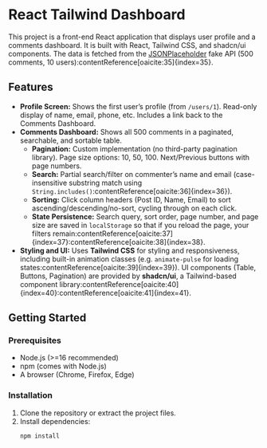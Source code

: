 # React Tailwind Dashboard

This project is a front-end React application that displays user profile and a comments dashboard. It is built with React, Tailwind CSS, and shadcn/ui components. The data is fetched from the [JSONPlaceholder](https://jsonplaceholder.typicode.com/) fake API (500 comments, 10 users):contentReference[oaicite:35]{index=35}.

## Features

- **Profile Screen:** Shows the first user’s profile (from `/users/1`). Read-only display of name, email, phone, etc. Includes a link back to the Comments Dashboard.
- **Comments Dashboard:** Shows all 500 comments in a paginated, searchable, and sortable table.
  - **Pagination:** Custom implementation (no third-party pagination library). Page size options: 10, 50, 100. Next/Previous buttons with page numbers.
  - **Search:** Partial search/filter on commenter’s name and email (case-insensitive substring match using `String.includes()`:contentReference[oaicite:36]{index=36}).
  - **Sorting:** Click column headers (Post ID, Name, Email) to sort ascending/descending/no-sort, cycling through on each click.
  - **State Persistence:** Search query, sort order, page number, and page size are saved in `localStorage` so that if you reload the page, your filters remain:contentReference[oaicite:37]{index=37}:contentReference[oaicite:38]{index=38}.
- **Styling and UI:** Uses **Tailwind CSS** for styling and responsiveness, including built-in animation classes (e.g. `animate-pulse` for loading states:contentReference[oaicite:39]{index=39}). UI components (Table, Buttons, Pagination) are provided by **shadcn/ui**, a Tailwind-based component library:contentReference[oaicite:40]{index=40}:contentReference[oaicite:41]{index=41}.

## Getting Started

### Prerequisites

- Node.js (>=16 recommended)
- npm (comes with Node.js)
- A browser (Chrome, Firefox, Edge)

### Installation

1. Clone the repository or extract the project files.
2. Install dependencies:
   ```bash
   npm install
   ```
